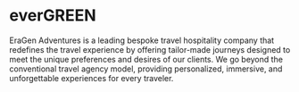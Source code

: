 # everGREEN
EraGen Adventures is a leading bespoke travel hospitality company that redefines the travel experience by offering tailor-made journeys designed to meet the unique preferences and desires of our clients. We go beyond the conventional travel agency model, providing personalized, immersive, and unforgettable experiences for every traveler.

